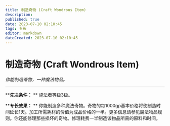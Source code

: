 ```yaml
---
title: 制造奇物 (Craft Wondrous Item)
description: 
published: true
date: 2023-07-10 02:10:45
tags: 专长
editor: markdown
dateCreated: 2023-07-10 02:10:45
---
```


# 制造奇物 (Craft Wondrous Item)

_你能制造奇物，一种魔法物品。_

* * *

****先决条件：** ** 施法者等级3级。

****专长效果：** **
你能制造多种魔法奇物。奇物的每1000gp基本价格将使制造时间延长1天。加工所需耗材的价值为成品价格的一半。更多信息请参见魔法物品规则。你还能修理那些损坏的奇物。修理耗费一半制造该物品所需的原料和时间。

